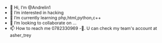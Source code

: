 - 👋 Hi, I’m @Andrelin1
- 👀 I’m interested in hacking
- 🌱 I’m currently learning php,html,python,c++
- 💞️ I’m looking to collaborate on ...
- 📫 How to reach me 0782330969
-📲. U can check my team's account at asher_trey 

<!---
Andrelin1/Andrelin1 is a ✨ special ✨ repository because its `Python and html based` (this file) appears on your GitHub profile.
You can click the Preview link to take a look at your changes.
--->
